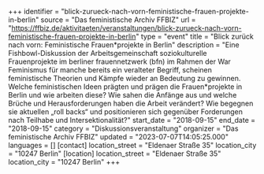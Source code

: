 +++
identifier = "blick-zurueck-nach-vorn-feministische-frauen-projekte-in-berlin"
source = "Das feministische Archiv FFBIZ"
url = "https://ffbiz.de/aktivitaeten/veranstaltungen/blick-zurueck-nach-vorn-feministische-frauen-projekte-in-berlin"
type = "event"
title = "Blick zurück nach vorn: Femi­nistische Frauen*​projekte in Berlin"
description = "Eine Fishbowl-Diskussion der Arbeitsgemeinschaft soziokulturelle Frauenprojekte im berliner frauennetzwerk (bfn) im Rahmen der 
War Feminismus für manche bereits ein veralteter Begriff, scheinen feministische Theorien und Kämpfe wieder an Bedeutung zu gewinnen. Welche feministischen Ideen prägten und prägen die Frauen*projekte in Berlin und wie arbeiten diese? Wie sahen die Anfänge aus und welche Brüche und Herausforderungen haben die Arbeit verändert? Wie begegnen sie aktuellen „roll backs“ und positionieren sich gegenüber Forderungen nach Teilhabe und Intersektionalität?"
start_date = "2018-09-15"
end_date = "2018-09-15"
category = "Diskussionsveranstaltung"
organizer = "Das feministische Archiv FFBIZ"
updated = "2023-07-07T14:05:25.000"
languages = []
[contact]
location_street = "Eldenaer Straße 35"
location_city = "10247 Berlin"
[location]
location_street = "Eldenaer Straße 35"
location_city = "10247 Berlin"
+++